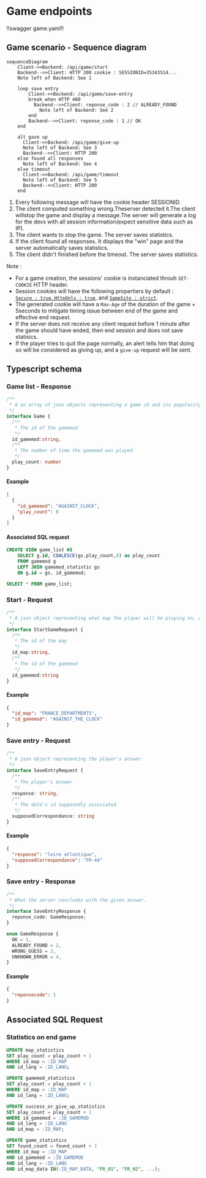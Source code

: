 # Game endpoints

<style>.scheme-container{display:none;}</style>

!!swagger game.yaml!!

## Game scenario - Sequence diagram

```mermaid
sequenceDiagram
    Client->>Backend: /api/game/start
    Backend-->>Client: HTTP 200 cookie : SESSIONID=35343514...
    Note left of Backend: See 1

    loop save entry
        Client->>Backend: /api/game/save-entry
        break when HTTP 400
          Backend-->>Client: reponse_code : 2 // ALREADY_FOUND
            Note left of Backend: See 2
        end
        Backend-->>Client: reponse_code : 1 // OK
    end

    alt gave up
      Client->>Backend: /api/game/give-up
      Note left of Backend: See 3
      Backend-->>Client: HTTP 200
    else found all responses
      Note left of Backend: See 4
    else timeout
      Client->>Backend: /api/game/timeout
      Note left of Backend: See 5
      Backend-->>Client: HTTP 200
    end
```

1. Every following message will have the cookie header SESSIONID.
2. The client computed something wrong.Theserver detected it.The client willstop the game and display a message.The server will generate a log for the devs with all session information(expect sensitive data such as IP).
4. The client wants to stop the game. The server saves statistics.
5. If the client found all responses. It displays the "win" page and the server automatically saves statistics.
6. The client didn't finished before the timeout. The server saves statistics.

Note :

- For a game creation, the sessions' cookie is instanciated throuh `SET-COOKIE` HTTP header.
- Session cookies will have the following propertiers by default :<br>[`Secure : true`, `HttpOnly : true`](https://developer.mozilla.org/en-US/docs/Web/HTTP/Cookies#restrict_access_to_cookies),  and [`SameSite : strict`](https://developer.mozilla.org/en-US/docs/Web/HTTP/Headers/Set-Cookie/SameSite).
- The generated cookie will have a `Max-Age` of the duration of the game + 5seconds to mitigate timing issue between end of the game and effective end request.
- If the server does not receive any client request before 1 minute after the game should have ended, then end session and does not save statisics.
- If the player tries to quit the page normally, an alert tells him that doing so will be considered as giving up, and a `give-up` request will be sent.

<!-- @TODO create sequence diagram or sth

Séquence de traitements backend particuliers :
- Une requête arrive, elle a une id de session (si l’utilisateur envoie un cookie, c’est forcément qu’il est encore dans les temps, puisque max-age. mais dans le cas où il modifirait le max age, si il est après la durée max de la partie, alors on renvoie un 400)
- La session est récupéré
- On vérifie que pour la partie associée à la session, les temps semblent correct pour ne pas être de la triche
- En fonction de si les temps sont corrects, deux cas :
    - réponse 200 si correct
    - réponse 400 si incorrect, le frontend doit indiquer au joueur qu’il est suspecté de triche et que donc les données anonymisées ne seront pas sauvegarder
- si correct, alors on enregistre les données statistiques en bases
- Quoi qu’il arrive on ferme la session et on nettoie. -->

## Typescript schema

### Game list - Response

```ts
/**
 * A an array of json objects representing a game id and its popularity
 */
interface Game {
  /**
   * The id of the gamemod
   */
  id_gamemod:string,
  /**
   * The number of time the gamemod was played
   */
  play_count: number
}
```

#### Example

```json
[
  {
    "id_gamemod": "AGAINST_CLOCK",
    "play_count": 0
  }
]
```

#### Associated SQL request

```sql
CREATE VIEW game_list AS
    SELECT g.id, COALESCE(gs.play_count,0) as play_count
    FROM gamemod g 
    LEFT JOIN gamemod_statistic gs
    ON g.id = gs. id_gamemod;

SELECT * FROM game_list;
```

### Start - Request

```ts
/**
 * A json object representing what map the player will be playing on, and what game it is
 */
interface StartGameRequest {
  /**
   * The id of the map 
   */
  id_map:string,
  /**
   * The id of the gamemod
   */
  id_gamemod:string
}
```

#### Example

```json
{
  "id_map": "FRANCE_DEPARTMENTS",
  "id_gamemod": "AGAINST_THE_CLOCK"
}
```

### Save entry - Request

```ts
/**
 * A json object representing the player's answer.
 */
interface SaveEntryRequest {
  /**
   * The player's answer
   */
  response: string,
  /**
   * The data's id supposedly associated
   */
  supposedCorrespondance: string
}

```

#### Example

```json
{
  "response": "loire atlantique",
  "supposedCorrespondance": "FR-44"
}
```

### Save entry - Response

```ts
/**
 * What the server concludes with the given answer. 
 */
interface SaveEntryResponse {
  reponse_code: GameResponse;
}

enum GameResponse {
  OK = 1,
  ALREADY_FOUND = 2,
  WRONG_GUESS = 3,
  UNKNOWN_ERROR = 4,
}
```

#### Example

```json
{
  "reponsecode": 1
}
```

## Associated SQL Request

### Statistics on end game

```sql
UPDATE map_statistics
SET play_count = play_count + 1
WHERE id_map = :ID_MAP
AND id_lang = :ID_LANG;

UPDATE gamemod_statistics
SET play_count = play_count + 1
WHERE id_map = :ID_MAP
AND id_lang = :ID_LANG;

UPDATE success_or_give_up_statistics
SET play_count = play_count + 1
WHERE id_gamemod = :ID_GAMEMOD
AND id_lang = :ID_LANG
AND id_map = :ID_MAP;

UPDATE game_statistics
SET found_count = found_count + 1
WHERE id_map = :ID_MAP
AND id_gamemod = :ID_GAMEMOD
AND id_lang = :ID_LANG
AND id_map_data IN(:ID_MAP_DATA, "FR_01", "FR_02", ...);
```